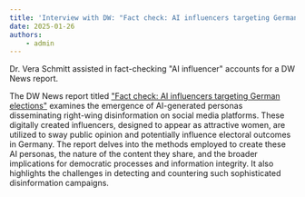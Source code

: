 ```yaml
---
title: 'Interview with DW: "Fact check: AI influencers targeting German elections"'
date: 2025-01-26
authors:
    - admin
---
```


Dr. Vera Schmitt assisted in fact-checking "AI influencer" accounts for a DW News report.

<!--more-->

The DW News report titled ["Fact check: AI influencers targeting German elections"](https://www.youtube.com/watch?v=LriFlzs5lgk) examines the emergence of AI-generated personas disseminating right-wing disinformation on social media platforms. These digitally created influencers, designed to appear as attractive women, are utilized to sway public opinion and potentially influence electoral outcomes in Germany. The report delves into the methods employed to create these AI personas, the nature of the content they share, and the broader implications for democratic processes and information integrity. It also highlights the challenges in detecting and countering such sophisticated disinformation campaigns.  


